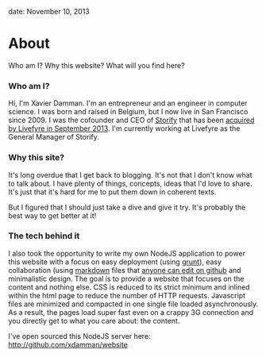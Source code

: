 date: November 10, 2013 

# About
Who am I? Why this website? What will you find here?

### Who am I?
Hi, I'm Xavier Damman. I'm an entrepreneur and an engineer in computer science. I was born and raised in Belgium, but I now live in San Francisco since 2009. I was the cofounder and CEO of [Storify](http://storify.com) that has been [acquired by Livefyre in September 2013](http://storify.com/storify/storify-acquired-by-livefyre). I'm currently working at Livefyre as the General Manager of Storify. 

### Why this site?
It's long overdue that I get back to blogging. It's not that I don't know what to talk about. I have plenty of things, concepts, ideas that I'd love to share. It's just that it's hard for me to put them down in coherent texts. 

But I figured that I should just take a dive and give it try. It's probably the best way to get better at it!

### The tech behind it
I also took the opportunity to write my own NodeJS application to power this website with a focus on easy deployment (using [grunt](http://gruntjs.com)), easy collaboration (using [markdown](http://en.wikipedia.org/wiki/Markdown) files that [anyone can edit on github](http://github.com/xdamman/website-content) and minimalistic design. The goal is to provide a website that focuses on the content and nothing else. CSS is reduced to its strict minimum and inlined within the html page to reduce the number of HTTP requests. Javascript files are minimized and compacted in one single file loaded asynchronously. As a result, the pages load super fast even on a crappy 3G connection and you directly get to what you care about: the content. 

I've open sourced this NodeJS server here: http://github.com/xdamman/website
